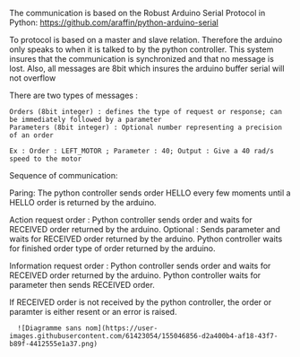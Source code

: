 The communication is based on the Robust Arduino Serial Protocol in Python:
https://github.com/araffin/python-arduino-serial

To protocol is based on a master and slave relation. Therefore the arduino only speaks to when it is talked to by the python controller.
This system insures that the communication is synchronized and that no message is lost. Also, all messages are 8bit which insures the arduino buffer serial will not overflow

There are two types of messages :

    Orders (8bit integer) : defines the type of request or response; can be immediately followed by a parameter 
    Parameters (8bit integer) : Optional number representing a precision of an order 
  
    Ex : Order : LEFT_MOTOR ; Parameter : 40; Output : Give a 40 rad/s speed to the motor 
 
 Sequence of communication:
 
   Paring: 
   The python controller sends order HELLO every few moments until a HELLO order is returned by the arduino.
   
   Action request order :
   Python controller sends order and waits for RECEIVED order returned by the arduino.
   Optional : Sends parameter and waits for RECEIVED order returned by the arduino.
   Python controller waits for finished order type of order returned by the arduino.
    
   Information request order :
   Python controller sends order and waits for RECEIVED order returned by the arduino.
   Python controller waits for parameter then sends RECEIVED order.
    
   If RECEIVED order is not received by the python controller, the order or paramter is either resent or an error is raised.
   
   
  
      ![Diagramme sans nom](https://user-images.githubusercontent.com/61423054/155046856-d2a400b4-af18-43f7-b89f-4412555e1a37.png)

     
  
  
